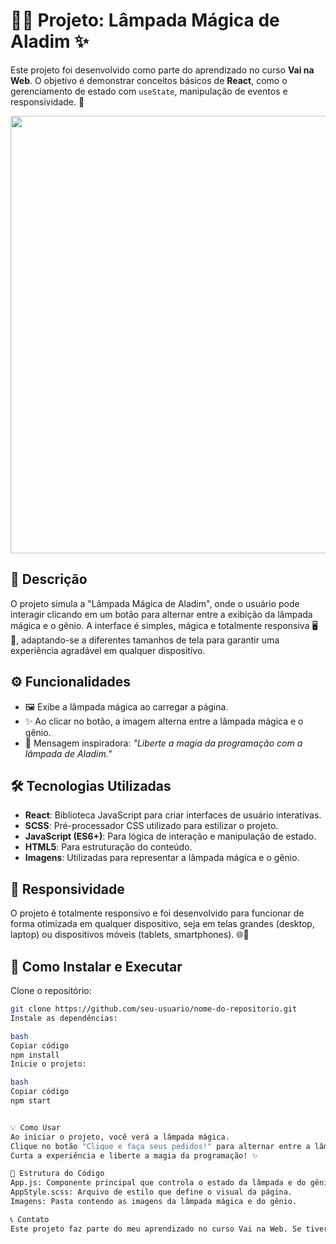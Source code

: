 # 🧞‍♂️ Projeto: Lâmpada Mágica de Aladim ✨

Este projeto foi desenvolvido como parte do aprendizado no curso **Vai na Web**. O objetivo é demonstrar conceitos básicos de **React**, como o gerenciamento de estado com `useState`, manipulação de eventos e responsividade. 🌟

<p align="center">
    <img src="" width="700">
</p>

## 📝 Descrição

O projeto simula a "Lâmpada Mágica de Aladim", onde o usuário pode interagir clicando em um botão para alternar entre a exibição da lâmpada mágica e o gênio. A interface é simples, mágica e totalmente responsiva 🖥️📱, adaptando-se a diferentes tamanhos de tela para garantir uma experiência agradável em qualquer dispositivo.

## ⚙️ Funcionalidades

- 🖼️ Exibe a lâmpada mágica ao carregar a página.
- ✨ Ao clicar no botão, a imagem alterna entre a lâmpada mágica e o gênio.
- 💬 Mensagem inspiradora: *"Liberte a magia da programação com a lâmpada de Aladim."*

## 🛠️ Tecnologias Utilizadas

- **React**: Biblioteca JavaScript para criar interfaces de usuário interativas.
- **SCSS**: Pré-processador CSS utilizado para estilizar o projeto.
- **JavaScript (ES6+)**: Para lógica de interação e manipulação de estado.
- **HTML5**: Para estruturação do conteúdo.
- **Imagens**: Utilizadas para representar a lâmpada mágica e o gênio.

## 📲 Responsividade

O projeto é totalmente responsivo e foi desenvolvido para funcionar de forma otimizada em qualquer dispositivo, seja em telas grandes (desktop, laptop) ou dispositivos móveis (tablets, smartphones). 🌐📱

## 🚀 Como Instalar e Executar

Clone o repositório:

```bash
git clone https://github.com/seu-usuario/nome-do-repositorio.git
Instale as dependências:

bash
Copiar código
npm install
Inicie o projeto:

bash
Copiar código
npm start


💡 Como Usar
Ao iniciar o projeto, você verá a lâmpada mágica.
Clique no botão "Clique e faça seus pedidos!" para alternar entre a lâmpada e o gênio.
Curta a experiência e liberte a magia da programação! ✨

📂 Estrutura do Código
App.js: Componente principal que controla o estado da lâmpada e do gênio.
AppStyle.scss: Arquivo de estilo que define o visual da página.
Imagens: Pasta contendo as imagens da lâmpada mágica e do gênio.

📞 Contato
Este projeto faz parte do meu aprendizado no curso Vai na Web. Se tiver dúvidas ou sugestões, sinta-se à vontade para entrar em contato.
